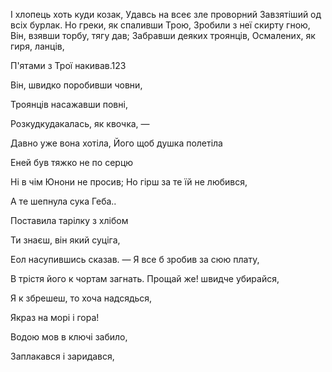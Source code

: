 ﻿І хлопець хоть куди козак,
Удавсь на всеє зле проворний
Завзятіший од всіх бурлак.
Но греки, як спаливши Трою,
Зробили з неї скирту гною,
Він, взявши торбу, тягу дав;
Забравши деяких троянців,
Осмалених, як гиря, ланців,

П'ятами з Трої накивав.123


Він, швидко поробивши човни,

Троянців насажавши повні,

Розкудкудакалась, як квочка, —

Давно уже вона хотіла,
Його щоб душка полетіла

Еней був тяжко не по серцю


Ні в чім Юнони не просив;
Но гірш за те їй не любився,







А те шепнула сука Геба..











Поставила тарілку з хлібом





Ти знаєш, він який суціга,










Еол насупившись сказав. —
Я все б зробив за сюю плату,









В трістя його к чортам загнать.
Прощай же! швидче убирайся,


Я к збрешеш, то хоча надсядься,





Якраз на морі і гора!

Водою мов в ключі забило,

Заплакався і заридався,


